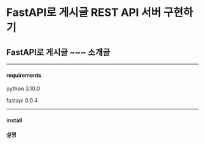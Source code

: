    # FastAPI로 게시글 REST API 서버 구현하기 #

## FastAPI로 게시글 ~~~ 소개글 ##

***
#### requirements ####
python 3.10.0

fastapi 0.0.4
***
 
#### install ####

#### 설명 ####
